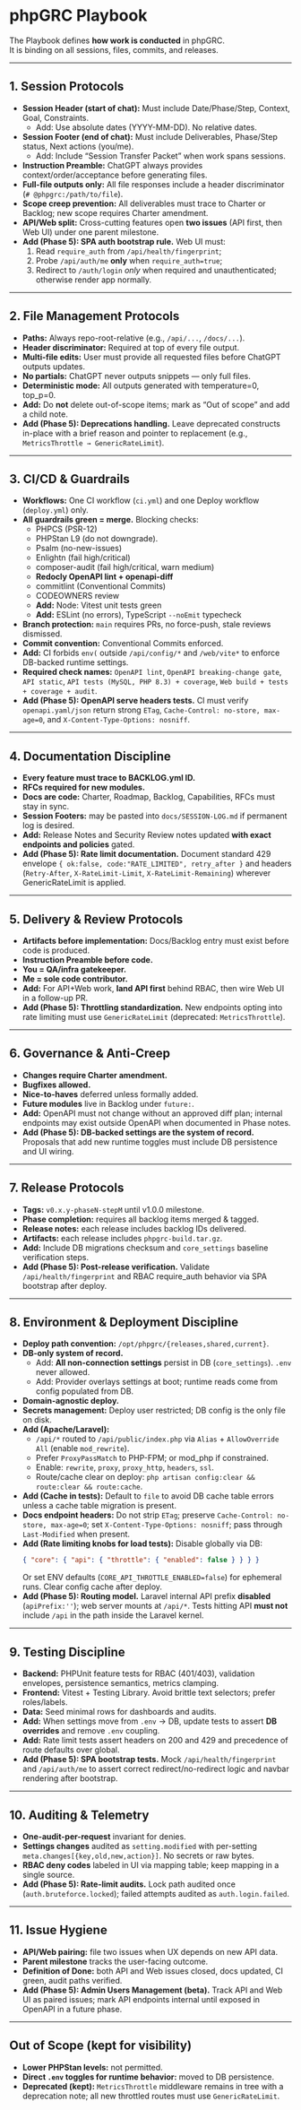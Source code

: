 # phpGRC Playbook

The Playbook defines **how work is conducted** in phpGRC.  
It is binding on all sessions, files, commits, and releases.

---

## 1. Session Protocols
- **Session Header (start of chat):** Must include Date/Phase/Step, Context, Goal, Constraints.  
  - Add: Use absolute dates (YYYY-MM-DD). No relative dates.
- **Session Footer (end of chat):** Must include Deliverables, Phase/Step status, Next actions (you/me).  
  - Add: Include “Session Transfer Packet” when work spans sessions.
- **Instruction Preamble:** ChatGPT always provides context/order/acceptance before generating files.  
- **Full-file outputs only:** All file responses include a header discriminator (`# @phpgrc:/path/to/file`).  
- **Scope creep prevention:** All deliverables must trace to Charter or Backlog; new scope requires Charter amendment.
- **API/Web split:** Cross-cutting features open **two issues** (API first, then Web UI) under one parent milestone.
- **Add (Phase 5): SPA auth bootstrap rule.** Web UI must:
  1) Read `require_auth` from `/api/health/fingerprint`;  
  2) Probe `/api/auth/me` **only** when `require_auth=true`;  
  3) Redirect to `/auth/login` *only* when required and unauthenticated; otherwise render app normally.

---

## 2. File Management Protocols
- **Paths:** Always repo-root-relative (e.g., `/api/...`, `/docs/...`).  
- **Header discriminator:** Required at top of every file output.  
- **Multi-file edits:** User must provide all requested files before ChatGPT outputs updates.  
- **No partials:** ChatGPT never outputs snippets — only full files.  
- **Deterministic mode:** All outputs generated with temperature=0, top_p=0.
- **Add:** Do **not** delete out-of-scope items; mark as “Out of scope” and add a child note.
- **Add (Phase 5): Deprecations handling.** Leave deprecated constructs in-place with a brief reason and pointer to replacement (e.g., `MetricsThrottle → GenericRateLimit`).

---

## 3. CI/CD & Guardrails
- **Workflows:** One CI workflow (`ci.yml`) and one Deploy workflow (`deploy.yml`) only.  
- **All guardrails green = merge.** Blocking checks:  
  - PHPCS (PSR-12)  
  - PHPStan L9 (do not downgrade).  
  - Psalm (no-new-issues)  
  - Enlightn (fail high/critical)  
  - composer-audit (fail high/critical, warn medium)  
  - **Redocly OpenAPI lint + openapi-diff**  
  - commitlint (Conventional Commits)  
  - CODEOWNERS review  
  - **Add:** Node: Vitest unit tests green  
  - **Add:** ESLint (no errors), TypeScript `--noEmit` typecheck
- **Branch protection:** `main` requires PRs, no force-push, stale reviews dismissed.  
- **Commit convention:** Conventional Commits enforced.
- **Add:** CI forbids `env(` outside `/api/config/*` and `/web/vite*` to enforce DB-backed runtime settings.
- **Required check names:** `OpenAPI lint`, `OpenAPI breaking-change gate`, `API static`, `API tests (MySQL, PHP 8.3) + coverage`, `Web build + tests + coverage + audit`.
- **Add (Phase 5): OpenAPI serve headers tests.** CI must verify `openapi.yaml/json` return strong `ETag`, `Cache-Control: no-store, max-age=0`, and `X-Content-Type-Options: nosniff`.

---

## 4. Documentation Discipline
- **Every feature must trace to BACKLOG.yml ID.**  
- **RFCs required for new modules.**  
- **Docs are code:** Charter, Roadmap, Backlog, Capabilities, RFCs must stay in sync.  
- **Session Footers:** may be pasted into `docs/SESSION-LOG.md` if permanent log is desired.
- **Add:** Release Notes and Security Review notes updated **with exact endpoints and policies** gated.
- **Add (Phase 5): Rate limit documentation.** Document standard 429 envelope `{ ok:false, code:"RATE_LIMITED", retry_after }` and headers (`Retry-After`, `X-RateLimit-Limit`, `X-RateLimit-Remaining`) wherever GenericRateLimit is applied.

---

## 5. Delivery & Review Protocols
- **Artifacts before implementation:** Docs/Backlog entry must exist before code is produced.  
- **Instruction Preamble before code.**  
- **You = QA/infra gatekeeper.**  
- **Me = sole code contributor.**
- **Add:** For API+Web work, **land API first** behind RBAC, then wire Web UI in a follow-up PR.
- **Add (Phase 5): Throttling standardization.** New endpoints opting into rate limiting must use `GenericRateLimit` (deprecated: `MetricsThrottle`).

---

## 6. Governance & Anti-Creep
- **Changes require Charter amendment.**  
- **Bugfixes allowed.**  
- **Nice-to-haves** deferred unless formally added.  
- **Future modules** live in Backlog under `future:`.
- **Add:** OpenAPI must not change without an approved diff plan; internal endpoints may exist outside OpenAPI when documented in Phase notes.
- **Add (Phase 5): DB-backed settings are the system of record.** Proposals that add new runtime toggles must include DB persistence and UI wiring.

---

## 7. Release Protocols
- **Tags:** `v0.x.y-phaseN-stepM` until v1.0.0 milestone.  
- **Phase completion:** requires all backlog items merged & tagged.  
- **Release notes:** each release includes backlog IDs delivered.  
- **Artifacts:** each release includes `phpgrc-build.tar.gz`.
- **Add:** Include DB migrations checksum and `core_settings` baseline verification steps.
- **Add (Phase 5): Post-release verification.** Validate `/api/health/fingerprint` and RBAC require_auth behavior via SPA bootstrap after deploy.

---

## 8. Environment & Deployment Discipline
- **Deploy path convention:** `/opt/phpgrc/{releases,shared,current}`.  
- **DB-only system of record.**  
  - Add: **All non-connection settings** persist in DB (`core_settings`). `.env` never allowed.
  - Add: Provider overlays settings at boot; runtime reads come from config populated from DB.
- **Domain-agnostic deploy.**  
- **Secrets management:** Deploy user restricted; DB config is the only file on disk.
- **Add (Apache/Laravel):**
  - `/api/*` routed to `/api/public/index.php` via `Alias` + `AllowOverride All` (enable `mod_rewrite`).  
  - Prefer `ProxyPassMatch` to PHP-FPM; or mod_php if constrained.  
  - Enable: `rewrite`, `proxy`, `proxy_http`, `headers`, `ssl`.  
  - Route/cache clear on deploy: `php artisan config:clear && route:clear && route:cache`.
- **Add (Cache in tests):** Default to `file` to avoid DB cache table errors unless a cache table migration is present.
- **Docs endpoint headers:** Do not strip `ETag`; preserve `Cache-Control: no-store, max-age=0`; set `X-Content-Type-Options: nosniff`; pass through `Last-Modified` when present.
- **Add (Rate limiting knobs for load tests):** Disable globally via DB:
  ```json
  { "core": { "api": { "throttle": { "enabled": false } } } }
  ```
  Or set ENV defaults (`CORE_API_THROTTLE_ENABLED=false`) for ephemeral runs. Clear config cache after deploy.
- **Add (Phase 5): Routing model.** Laravel internal API prefix **disabled** (`apiPrefix:''`); web server mounts at `/api/*`. Tests hitting API **must not** include `/api` in the path inside the Laravel kernel.

---

## 9. Testing Discipline
- **Backend:** PHPUnit feature tests for RBAC (401/403), validation envelopes, persistence semantics, metrics clamping.  
- **Frontend:** Vitest + Testing Library. Avoid brittle text selectors; prefer roles/labels.  
- **Data:** Seed minimal rows for dashboards and audits.  
- **Add:** When settings move from `.env` → DB, update tests to assert **DB overrides** and remove `.env` coupling.
- **Add:** Rate limit tests assert headers on 200 and 429 and precedence of route defaults over global.
- **Add (Phase 5): SPA bootstrap tests.** Mock `/api/health/fingerprint` and `/api/auth/me` to assert correct redirect/no-redirect logic and navbar rendering after bootstrap.

---

## 10. Auditing & Telemetry
- **One-audit-per-request** invariant for denies.  
- **Settings changes** audited as `setting.modified` with per-setting `meta.changes[{key,old,new,action}]`. No secrets or raw bytes.  
- **RBAC deny codes** labeled in UI via mapping table; keep mapping in a single source.
- **Add (Phase 5): Rate-limit audits.** Lock path audited once (`auth.bruteforce.locked`); failed attempts audited as `auth.login.failed`.

---

## 11. Issue Hygiene
- **API/Web pairing:** file two issues when UX depends on new API data.  
- **Parent milestone** tracks the user-facing outcome.  
- **Definition of Done:** both API and Web issues closed, docs updated, CI green, audit paths verified.
- **Add (Phase 5): Admin Users Management (beta).** Track API and Web UI as paired issues; mark API endpoints internal until exposed in OpenAPI in a future phase.

---

## Out of Scope (kept for visibility)
- **Lower PHPStan levels:** not permitted.  
- **Direct `.env` toggles for runtime behavior:** moved to DB persistence.
- **Deprecated (kept):** `MetricsThrottle` middleware remains in tree with a deprecation note; all new throttled routes must use `GenericRateLimit`.
